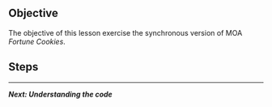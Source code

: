## Objective
The objective of this lesson exercise the synchronous version of MOA *Fortune Cookies*.

## Steps




---

***Next: Understanding the code***